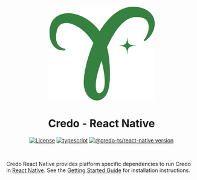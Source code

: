 <p align="center">
  <br />
  <img
    alt="Hyperledger Aries logo"
    src="https://raw.githubusercontent.com/hyperledger/aries-framework-javascript/aa31131825e3331dc93694bc58414d955dcb1129/images/aries-logo.png"
    height="250px"
  />
</p>
<h1 align="center"><b>Credo - React Native</b></h1>
<p align="center">
  <a
    href="https://raw.githubusercontent.com/hyperledger/aries-framework-javascript/main/LICENSE"
    ><img
      alt="License"
      src="https://img.shields.io/badge/License-Apache%202.0-blue.svg"
  /></a>
  <a href="https://www.typescriptlang.org/"
    ><img
      alt="typescript"
      src="https://img.shields.io/badge/%3C%2F%3E-TypeScript-%230074c1.svg"
  /></a>
    <a href="https://www.npmjs.com/package/@credo-ts/react-native"
    ><img
      alt="@credo-ts/react-native version"
      src="https://img.shields.io/npm/v/@credo-ts/react-native"
  /></a>

</p>
<br />

Credo React Native provides platform specific dependencies to run Credo in [React Native](https://reactnative.dev). See the [Getting Started Guide](https://github.com/openwallet-foundation/credo-ts#getting-started) for installation instructions.
